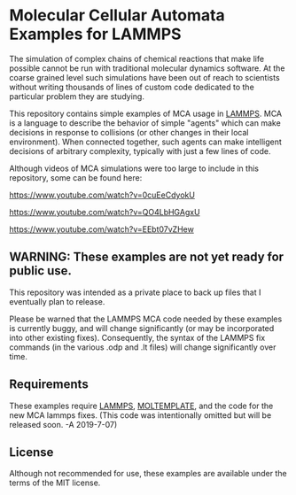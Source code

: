 Molecular Cellular Automata Examples for LAMMPS
===========

The simulation of complex chains of chemical reactions that make life
possible cannot be run with traditional molecular dynamics software.
At the coarse grained level such simulations have been out of reach
to scientists without writing thousands of lines of custom code
dedicated to the particular problem they are studying.

This repository contains simple examples of MCA usage in
[LAMMPS](https://lammps.sandia.gov).
MCA is a language to describe the behavior of simple "agents"
which can make decisions in response to collisions
(or other changes in their local environment).
When connected together, such agents can make intelligent decisions
of arbitrary complexity, typically with just a few lines of code.

Although videos of MCA simulations were too large to include in this repository,
some can be found here:

   https://www.youtube.com/watch?v=0cuEeCdyokU

   https://www.youtube.com/watch?v=QO4LbHGAgxU

   https://www.youtube.com/watch?v=EEbt07vZHew

## WARNING: These examples are not yet ready for public use.

This repository was intended as a private place
to back up files that I eventually plan to release.

Please be warned that the LAMMPS MCA code needed by these examples
is currently buggy, and will change significantly
(or may be incorporated into other existing fixes).
Consequently, the syntax of the LAMMPS fix commands
(in the various .odp and .lt files)
will change significantly over time.

## Requirements

These examples require
[LAMMPS](https://lammps.sandia.gov), 
[MOLTEMPLATE](https://moltemplate.org), 
and the code for the new MCA lammps fixes.
(This code was intentionally omitted but will be released soon.
 -A 2019-7-07)

## License

Although not recommended for use,
these examples are available under the terms of the MIT license.
